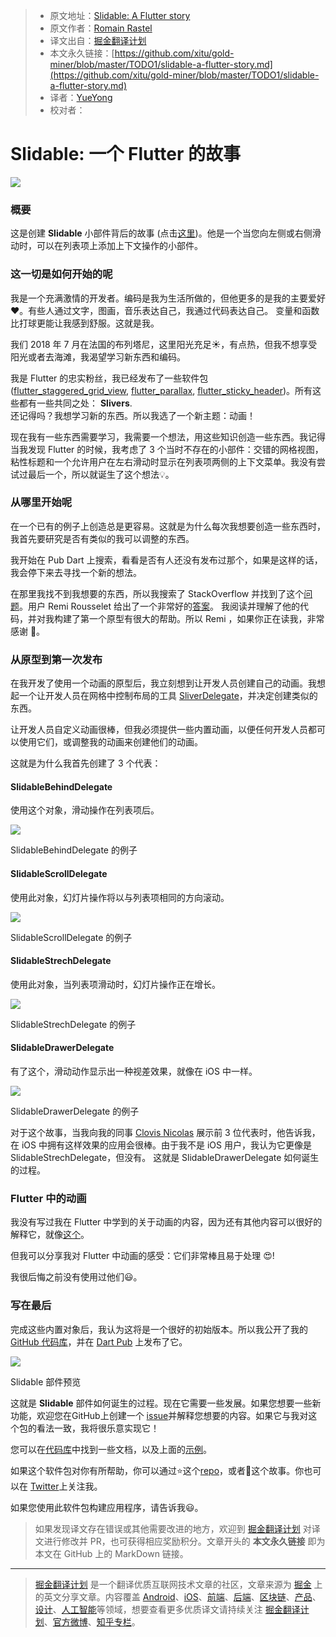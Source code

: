 > * 原文地址：[Slidable: A Flutter story](https://medium.com/flutter-community/slidable-a-flutter-story-f4a5f55f6a96)
> * 原文作者：[Romain Rastel](https://medium.com/@lets4r?source=post_header_lockup)
> * 译文出自：[掘金翻译计划](https://github.com/xitu/gold-miner)
> * 本文永久链接：[https://github.com/xitu/gold-miner/blob/master/TODO1/slidable-a-flutter-story.md](https://github.com/xitu/gold-miner/blob/master/TODO1/slidable-a-flutter-story.md)
> * 译者：[YueYong](https://github.com/YueYongDev)
> * 校对者：

# Slidable: 一个 Flutter 的故事

![](https://cdn-images-1.medium.com/max/800/1*BBp8dGLaZ8v8IHvXUYoZng.png)

### 概要

这是创建 **Slidable** 小部件背后的故事 (点击[这里](https://pub.dartlang.org/packages/flutter_slidable))。他是一个当您向左侧或右侧滑动时，可以在列表项上添加上下文操作的小部件。

### 这一切是如何开始的呢

我是一个充满激情的开发者。编码是我为生活所做的，但他更多的是我的主要爱好 ❤️。有些人通过文字，图画，音乐表达自己，我通过代码表达自己。 变量和函数比打球更能让我感到舒服。这就是我。

我们 2018 年 7 月在法国的布列塔尼，这里阳光充足☀️，有点热，但我不想享受阳光或者去海滩，我渴望学习新东西和编码。

我是 Flutter 的忠实粉丝，我已经发布了一些软件包([flutter_staggered_grid_view](https://github.com/letsar/flutter_staggered_grid_view), [flutter_parallax](https://github.com/letsar/flutter_parallax), [flutter_sticky_header](https://github.com/letsar/flutter_sticky_header))。所有这些都有一些共同之处： **Slivers**.  
还记得吗？我想学习新的东西。所以我选了一个新主题：动画！

现在我有一些东西需要学习，我需要一个想法，用这些知识创造一些东西。我记得当我发现 Flutter 的时候，我考虑了 3 个当时不存在的小部件：交错的网格视图，粘性标题和一个允许用户在左右滑动时显示在列表项两侧的上下文菜单。我没有尝试过最后一个，所以就诞生了这个想法💡。

### 从哪里开始呢

在一个已有的例子上创造总是更容易。这就是为什么每次我想要创造一些东西时，我首先要研究是否有类似的我可以调整的东西。

我开始在 Pub Dart 上搜索，看看是否有人还没有发布过那个，如果是这样的话，我会停下来去寻找一个新的想法。

在那里我找不到我想要的东西，所以我搜索了 StackOverflow 并找到了这个[问题](https://stackoverflow.com/questions/46651974/swipe-list-item-for-more-options-flutter/46662914)。用户 Remi Rousselet 给出了一个非常好的[答案](https://stackoverflow.com/a/46662914/3241871)。
我阅读并理解了他的代码，并对我构建了第一个原型有很大的帮助。所以 Remi ，如果你正在读我，非常感谢 👏。

### 从原型到第一次发布

在我开发了使用一个动画的原型后，我立刻想到让开发人员创建自己的动画。我想起一个让开发人员在网格中控制布局的工具 [SliverDelegate](https://docs.flutter.io/flutter/rendering/SliverGridDelegate-class.html)，并决定创建类似的东西。

让开发人员自定义动画很棒，但我必须提供一些内置动画，以便任何开发人员都可以使用它们，或调整我的动画来创建他们的动画。

这就是为什么我首先创建了 3 个代表：

#### SlidableBehindDelegate

使用这个对象，滑动操作在列表项后。

![](https://cdn-images-1.medium.com/max/800/1*-lxI0VkO5MCC3PW74VaLWA.gif)

SlidableBehindDelegate 的例子

#### SlidableScrollDelegate

使用此对象，幻灯片操作将以与列表项相同的方向滚动。

![](https://cdn-images-1.medium.com/max/800/1*KW9wXmgPGHbCV24gGIl8ZA.gif)

 SlidableScrollDelegate 的例子

#### SlidableStrechDelegate

使用此对象，当列表项滑动时，幻灯片操作正在增长。

![](https://cdn-images-1.medium.com/max/800/1*lwGjFSE0--Ij7U5YbvOiSQ.gif)

SlidableStrechDelegate 的例子

#### SlidableDrawerDelegate

有了这个，滑动动作显示出一种视差效果，就像在 iOS 中一样。

![](https://cdn-images-1.medium.com/max/800/1*OlubJ7rmOK5QgvsC3aVY8Q.gif)

SlidableDrawerDelegate 的例子

对于这个故事，当我向我的同事 [Clovis Nicolas](https://github.com/clovisnicolas) 展示前 3 位代表时，他告诉我，在 iOS 中拥有这样效果的应用会很棒。由于我不是 iOS 用户，我认为它更像是 SlidableStrechDelegate，但没有。
这就是 SlidableDrawerDelegate 如何诞生的过程。

###  Flutter 中的动画

我没有写过我在 Flutter 中学到的关于动画的内容，因为还有其他内容可以很好的解释它，就像[这个](https://proandroiddev.com/animations-in-flutter-6e02ee91a0b2)。

但我可以分享我对 Flutter 中动画的感受：它们非常棒且易于处理 😍!

我很后悔之前没有使用过他们😃。

### 写在最后

完成这些内置对象后，我认为这将是一个很好的初始版本。所以我公开了我的 [GitHub 代码库](https://github.com/letsar/flutter_slidable)，并在 [Dart Pub](https://pub.dartlang.org/packages/flutter_slidable) 上发布了它。

![](https://cdn-images-1.medium.com/max/800/1*FXzo-qRHkPFTZ-hiQwb_gQ.gif)

Slidable 部件预览

这就是 **Slidable** 部件如何诞生的过程。现在它需要一些发展。如果您想要一些新功能，欢迎您在GitHub上创建一个 [issue](https://github.com/letsar/flutter_slidable/issues)并解释您想要的内容。如果它与我对这个包的看法一致，我将很乐意实现它！

您可以在[代码库](https://github.com/letsar/flutter_slidable)中找到一些文档，以及上面的[示例](https://github.com/letsar/flutter_slidable/blob/master/example/lib/main.dart)。

如果这个软件包对你有所帮助，你可以通过⭐️这个[repo](https://github.com/letsar/flutter_slidable)，或者👏这个故事。你也可以在 [Twitter](https://twitter.com/lets4r)上关注我。

如果您使用此软件包构建应用程序，请告诉我😃。

> 如果发现译文存在错误或其他需要改进的地方，欢迎到 [掘金翻译计划](https://github.com/xitu/gold-miner) 对译文进行修改并 PR，也可获得相应奖励积分。文章开头的 **本文永久链接** 即为本文在 GitHub 上的 MarkDown 链接。


---

> [掘金翻译计划](https://github.com/xitu/gold-miner) 是一个翻译优质互联网技术文章的社区，文章来源为 [掘金](https://juejin.im) 上的英文分享文章。内容覆盖 [Android](https://github.com/xitu/gold-miner#android)、[iOS](https://github.com/xitu/gold-miner#ios)、[前端](https://github.com/xitu/gold-miner#前端)、[后端](https://github.com/xitu/gold-miner#后端)、[区块链](https://github.com/xitu/gold-miner#区块链)、[产品](https://github.com/xitu/gold-miner#产品)、[设计](https://github.com/xitu/gold-miner#设计)、[人工智能](https://github.com/xitu/gold-miner#人工智能)等领域，想要查看更多优质译文请持续关注 [掘金翻译计划](https://github.com/xitu/gold-miner)、[官方微博](http://weibo.com/juejinfanyi)、[知乎专栏](https://zhuanlan.zhihu.com/juejinfanyi)。
